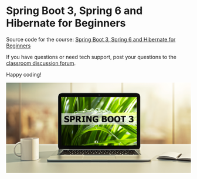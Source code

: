# Spring Boot 3, Spring 6 and Hibernate for Beginners

Source code for the course: [Spring Boot 3, Spring 6 and Hibernate for Beginners](http://www.luv2code.com/spring-github)

If you have questions or need tech support, post your questions to the [classroom discussion forum](https://www.udemy.com/spring-hibernate-tutorial/learn/v4/questions).

Happy coding!

[<img src="images/spring-boot-3-spring-6-and-hibernate-thumbnail-small.png">](http://www.luv2code.com/spring-github)

